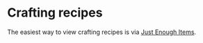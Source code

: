 # Crafting recipes

The easiest way to view crafting recipes is via [Just Enough Items](https://www.curseforge.com/minecraft/mc-mods/jei).
